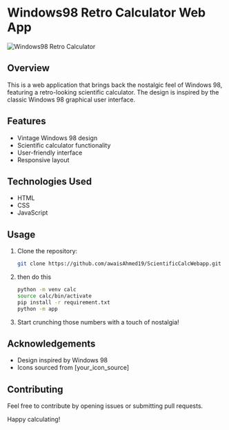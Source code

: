 # Windows98 Retro Calculator Web App

![Windows98 Retro Calculator](~/Documents/ScientificCalcWebapp/assets/SC.png)

## Overview

This is a web application that brings back the nostalgic feel of Windows 98, featuring a retro-looking scientific calculator. The design is inspired by the classic Windows 98 graphical user interface.

## Features

- Vintage Windows 98 design
- Scientific calculator functionality
- User-friendly interface
- Responsive layout

## Technologies Used

- HTML
- CSS
- JavaScript

## Usage

1. Clone the repository:

    ```bash
    git clone https://github.com/awaisAhmed19/ScientificCalcWebapp.git
    ```

2. then do this 
    ```bash
    python -m venv calc
    source calc/bin/activate
    pip install -r requirement.txt
    python -m app
    ```

3. Start crunching those numbers with a touch of nostalgia!


## Acknowledgements

- Design inspired by Windows 98
- Icons sourced from [your_icon_source]

## Contributing

Feel free to contribute by opening issues or submitting pull requests.

Happy calculating!
